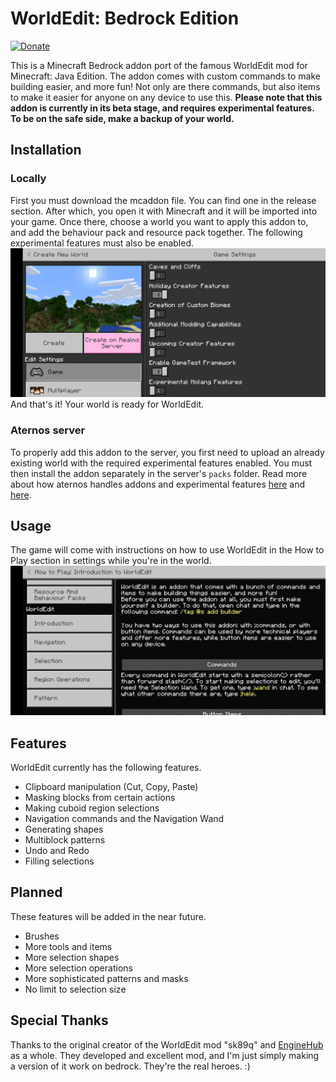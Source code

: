 # WorldEdit: Bedrock Edition
[![Donate](https://img.shields.io/badge/Donate-PayPal-green.svg)](https://www.paypal.com/cgi-bin/webscr?cmd=_s-xclick&hosted_button_id=XXXJ5ETNT5PSN)

This is a Minecraft Bedrock addon port of the famous WorldEdit mod for Minecraft: Java Edition. The addon comes with custom commands to make building easier, and more fun! Not only are there commands, but also items to make it easier for anyone on any device to use this.
__Please note that this addon is currently in its beta stage, and requires experimental features. To be on the safe side, make a backup of your world.__

## Installation
### Locally
First you must download the mcaddon file. You can find one in the release section. After which, you open it with Minecraft and it will be imported into your game. Once there, choose a world you want to apply this addon to, and add the behaviour pack and resource pack together. The following experimental features must also be enabled.
![GameTest Framework and Holiday Creator Features](docs/Experimental_Features.jpg)
And that's it! Your world is ready for WorldEdit.

### Aternos server
To properly add this addon to the server, you first need to upload an already existing world with the required experimental features enabled. You must then install the addon separately in the server's `packs` folder. Read more about how aternos handles addons and experimental features [here](https://support.aternos.org/hc/en-us/articles/360042095232-Installing-Addons-Minecraft-Bedrock-Edition-) and [here](https://support.aternos.org/hc/en-us/articles/4407553257873-Enabling-experimental-gameplay-Minecraft-Bedrock-Edition-).

## Usage
The game will come with instructions on how to use WorldEdit in the How to Play section in settings while you're in the world.
![How to Play](docs/How_to_Play.jpg)

## Features
WorldEdit currently has the following features.
- Clipboard manipulation (Cut, Copy, Paste)
- Masking blocks from certain actions
- Making cuboid region selections
- Navigation commands and the Navigation Wand
- Generating shapes
- Multiblock patterns
- Undo and Redo
- Filling selections

## Planned
These features will be added in the near future.
- Brushes
- More tools and items
- More selection shapes
- More selection operations
- More sophisticated patterns and masks
- No limit to selection size

## Special Thanks
Thanks to the original creator of the WorldEdit mod "sk89q" and [EngineHub](https://enginehub.org/) as a whole. They developed and excellent mod, and I'm just simply making a version of it work on bedrock. They're the real heroes. :) 

